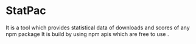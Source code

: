 # StatPac

It is a tool which provides statistical data of downloads and scores of any npm package
It is build by using npm apis which are free to use .